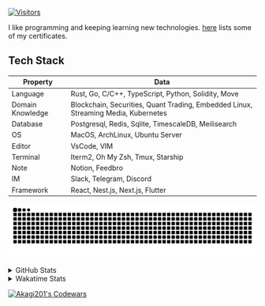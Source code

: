 <!-- markdownlint-disable MD041 MD010 MD033 -->
[![Visitors](https://api.visitorbadge.io/api/daily?path=Akagi201%2FAkagi201&label=Visitors%20Today&countColor=%2337d67a)](https://visitorbadge.io/status?path=Akagi201%2FAkagi201)

I like programming and keeping learning new technologies. [here](https://github.com/Akagi201/blockchain) lists some of my certificates.

## Tech Stack

| Property         	| Data                                                                               	|
|------------------	|------------------------------------------------------------------------------------	|
| Language         	| Rust, Go, C/C++, TypeScript, Python, Solidity, Move                                 |
| Domain Knowledge 	| Blockchain, Securities, Quant Trading, Embedded Linux, Streaming Media, Kubernetes 	|
| Database         	| Postgresql, Redis, Sqlite, TimescaleDB, Meilisearch                                 |
| OS               	| MacOS, ArchLinux, Ubuntu Server                                                     |
| Editor           	| VsCode, VIM                                                                        	|
| Terminal          | Iterm2, Oh My Zsh, Tmux, Starship                                                   |
| Note             	| Notion, Feedbro                                                                    	|
| IM               	| Slack, Telegram, Discord                                                            |
| Framework         | React, Nest.js, Next.js, Flutter                                                   	|

[![github contribution grid snake animation](https://raw.githubusercontent.com/Akagi201/Akagi201/output/github-contribution-grid-snake.svg#gh-light-mode-only)](https://github.com/Akagi201)

<details>
<summary>GitHub Stats</summary>
  <a href="https://github.com/Akagi201"><img alt="Profile Detail" src="https://raw.githubusercontent.com/Akagi201/Akagi201/master/profile-summary-card-output/dracula/0-profile-details.svg" /></a>
  <a href="https://github.com/Akagi201"><img alt="Github Stats" src="https://raw.githubusercontent.com/Akagi201/Akagi201/master/profile-summary-card-output/dracula/3-stats.svg" /></a>
  <a href="https://github.com/Akagi201"><img alt="Lang By Commits" src="https://raw.githubusercontent.com/Akagi201/Akagi201/master/profile-summary-card-output/dracula/2-most-commit-language.svg" /></a>
</details>

<details>
<summary>Wakatime Stats</summary>
<br>

<!--START_SECTION:waka-->
![Code Time](http://img.shields.io/badge/Code%20Time-523%20hrs%2047%20mins-blue)

**I'm a Night 🦉** 

```text
🌞 Morning    49 commits     ███░░░░░░░░░░░░░░░░░░░░░░   13.92% 
🌆 Daytime    94 commits     ██████░░░░░░░░░░░░░░░░░░░   26.7% 
🌃 Evening    139 commits    █████████░░░░░░░░░░░░░░░░   39.49% 
🌙 Night      70 commits     █████░░░░░░░░░░░░░░░░░░░░   19.89%

```
📅 **I'm Most Productive on Tuesday** 

```text
Monday       55 commits     ████░░░░░░░░░░░░░░░░░░░░░   15.62% 
Tuesday      70 commits     █████░░░░░░░░░░░░░░░░░░░░   19.89% 
Wednesday    53 commits     ███░░░░░░░░░░░░░░░░░░░░░░   15.06% 
Thursday     44 commits     ███░░░░░░░░░░░░░░░░░░░░░░   12.5% 
Friday       57 commits     ████░░░░░░░░░░░░░░░░░░░░░   16.19% 
Saturday     37 commits     ██░░░░░░░░░░░░░░░░░░░░░░░   10.51% 
Sunday       36 commits     ██░░░░░░░░░░░░░░░░░░░░░░░   10.23%

```


📊 **This Week I Spent My Time On** 

```text
⌚︎ Time Zone: Asia/Shanghai

💬 Programming Languages: 
Rust                     9 hrs 5 mins        ████████░░░░░░░░░░░░░░░░░   32.55% 
sh                       8 hrs 48 mins       ████████░░░░░░░░░░░░░░░░░   31.54% 
TypeScript               2 hrs 32 mins       ██░░░░░░░░░░░░░░░░░░░░░░░   9.09% 
Solidity                 1 hr 30 mins        █░░░░░░░░░░░░░░░░░░░░░░░░   5.43% 
Markdown                 1 hr 13 mins        █░░░░░░░░░░░░░░░░░░░░░░░░   4.41%

🔥 Editors: 
VS Code                  18 hrs 37 mins      ████████████████░░░░░░░░░   66.67% 
Zsh                      8 hrs 48 mins       ████████░░░░░░░░░░░░░░░░░   31.54% 
Google Calendar          30 mins             ░░░░░░░░░░░░░░░░░░░░░░░░░   1.79%

💻 Operating System: 
Linux                    20 hrs 23 mins      ██████████████████░░░░░░░   72.98% 
Mac                      7 hrs 2 mins        ██████░░░░░░░░░░░░░░░░░░░   25.23% 
Unknown OS               30 mins             ░░░░░░░░░░░░░░░░░░░░░░░░░   1.79%

```

**I Mostly Code in Go** 

```text
Go                       38 repos            ████████████░░░░░░░░░░░░░   47.5% 
Rust                     13 repos            ████░░░░░░░░░░░░░░░░░░░░░   16.25% 
TypeScript               11 repos            ███░░░░░░░░░░░░░░░░░░░░░░   13.75% 
JavaScript               7 repos             ██░░░░░░░░░░░░░░░░░░░░░░░   8.75% 
HTML                     2 repos             ░░░░░░░░░░░░░░░░░░░░░░░░░   2.5%

```



 Last Updated on 20/11/2022 15:36:12 UTC
<!--END_SECTION:waka-->

</details>

<a href="https://www.codewars.com/users/Akagi201"><img alt="Akagi201's Codewars" src="https://www.codewars.com/users/Akagi201/badges/small"></a>

